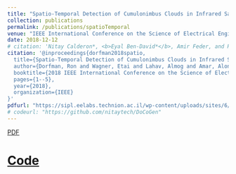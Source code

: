 ```yaml
---
title: "Spatio-Temporal Detection of Cumulonimbus Clouds in Infrared Satellite Images"
collection: publications
permalink: /publications/spatioTemporal
venue: "IEEE International Conference on the Science of Electrical Engineering in Israel (ICSEE)"
date: 2018-12-12
# citation: 'Nitay Calderon*, <b>Eyal Ben-David*</b>, Amir Feder, and Roi Reichart. "DoCoGen: Domain Counterfactual Generation for Low Resource Domain Adaptation." <i>60th Annual Meeting of the Association for Computational Linguistics</i>. 2022.'
citation: '@inproceedings{dorfman2018spatio,
  title={Spatio-Temporal Detection of Cumulonimbus Clouds in Infrared Satellite Images},
  author={Dorfman, Ron and Wagner, Etai and Lahav, Almog and Amar, Alon and Talmon, Ronen and Halle, Yaron},
  booktitle={2018 IEEE International Conference on the Science of Electrical Engineering in Israel (ICSEE)},
  pages={1--5},
  year={2018},
  organization={IEEE}
}'
pdfurl: "https://sipl.eelabs.technion.ac.il/wp-content/uploads/sites/6/2018/12/paper_final.pdf"
# codeurl: "https://github.com/nitaytech/DoCoGen"
---  
```

<a href='https://sipl.eelabs.technion.ac.il/wp-content/uploads/sites/6/2018/12/paper_final.pdf'>PDF</a>
&nbsp;&nbsp;&nbsp;&nbsp;
# <a href='https://github.com/nitaytech/DoCoGen'>Code</a>
# &nbsp;&nbsp;&nbsp;&nbsp;